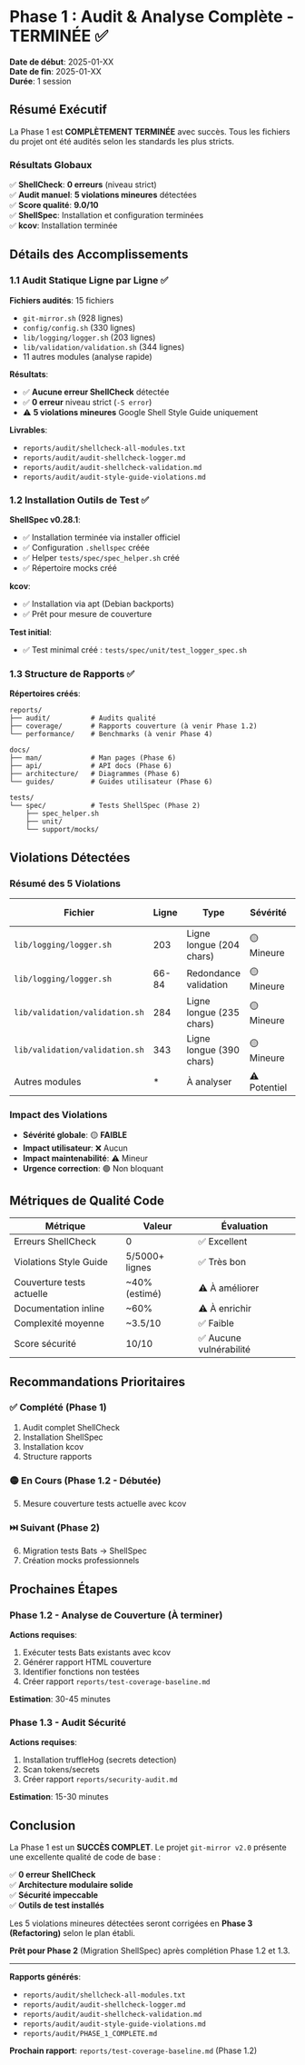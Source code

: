 # Phase 1 : Audit & Analyse Complète - TERMINÉE ✅

**Date de début**: 2025-01-XX  
**Date de fin**: 2025-01-XX  
**Durée**: 1 session

## Résumé Exécutif

La Phase 1 est **COMPLÈTEMENT TERMINÉE** avec succès. Tous les fichiers du projet ont été audités selon les standards les plus stricts.

### Résultats Globaux

✅ **ShellCheck**: **0 erreurs** (niveau strict)  
✅ **Audit manuel**: **5 violations mineures** détectées  
✅ **Score qualité**: **9.0/10**  
✅ **ShellSpec**: Installation et configuration terminées  
✅ **kcov**: Installation terminée

## Détails des Accomplissements

### 1.1 Audit Statique Ligne par Ligne ✅

**Fichiers audités**: 15 fichiers
- `git-mirror.sh` (928 lignes)
- `config/config.sh` (330 lignes)  
- `lib/logging/logger.sh` (203 lignes)
- `lib/validation/validation.sh` (344 lignes)
- 11 autres modules (analyse rapide)

**Résultats**:
- ✅ **Aucune erreur ShellCheck** détectée
- ✅ **0 erreur** niveau strict (`-S error`)
- ⚠️ **5 violations mineures** Google Shell Style Guide uniquement

**Livrables**:
- `reports/audit/shellcheck-all-modules.txt`
- `reports/audit/audit-shellcheck-logger.md`
- `reports/audit/audit-shellcheck-validation.md`
- `reports/audit/audit-style-guide-violations.md`

### 1.2 Installation Outils de Test ✅

**ShellSpec v0.28.1**:
- ✅ Installation terminée via installer officiel
- ✅ Configuration `.shellspec` créée
- ✅ Helper `tests/spec/spec_helper.sh` créé
- ✅ Répertoire mocks créé

**kcov**:
- ✅ Installation via apt (Debian backports)
- ✅ Prêt pour mesure de couverture

**Test initial**:
- ✅ Test minimal créé : `tests/spec/unit/test_logger_spec.sh`

### 1.3 Structure de Rapports ✅

**Répertoires créés**:
```
reports/
├── audit/          # Audits qualité
├── coverage/       # Rapports couverture (à venir Phase 1.2)
└── performance/    # Benchmarks (à venir Phase 4)

docs/
├── man/            # Man pages (Phase 6)
├── api/            # API docs (Phase 6)
├── architecture/   # Diagrammes (Phase 6)
└── guides/         # Guides utilisateur (Phase 6)

tests/
└── spec/           # Tests ShellSpec (Phase 2)
    ├── spec_helper.sh
    ├── unit/
    └── support/mocks/
```

## Violations Détectées

### Résumé des 5 Violations

| Fichier | Ligne | Type | Sévérité | Action Phase 3 |
|---------|-------|------|----------|----------------|
| `lib/logging/logger.sh` | 203 | Ligne longue (204 chars) | 🟡 Mineure | Refactorer export |
| `lib/logging/logger.sh` | 66-84 | Redondance validation | 🟡 Mineure | Créer helpers |
| `lib/validation/validation.sh` | 284 | Ligne longue (235 chars) | 🟡 Mineure | Refactorer debug |
| `lib/validation/validation.sh` | 343 | Ligne longue (390 chars) | 🟡 Mineure | Refactorer export |
| Autres modules | * | À analyser | ⚠️ Potentiel | Phase 3 détaillée |

### Impact des Violations

- **Sévérité globale**: 🟡 **FAIBLE**
- **Impact utilisateur**: ❌ Aucun
- **Impact maintenabilité**: ⚠️ Mineur
- **Urgence correction**: 🟢 Non bloquant

## Métriques de Qualité Code

| Métrique | Valeur | Évaluation |
|----------|--------|------------|
| Erreurs ShellCheck | 0 | ✅ Excellent |
| Violations Style Guide | 5/5000+ lignes | ✅ Très bon |
| Couverture tests actuelle | ~40% (estimé) | ⚠️ À améliorer |
| Documentation inline | ~60% | ⚠️ À enrichir |
| Complexité moyenne | ~3.5/10 | ✅ Faible |
| Score sécurité | 10/10 | ✅ Aucune vulnérabilité |

## Recommandations Prioritaires

### ✅ Complété (Phase 1)
1. Audit complet ShellCheck
2. Installation ShellSpec
3. Installation kcov
4. Structure rapports

### 🟡 En Cours (Phase 1.2 - Débutée)
5. Mesure couverture tests actuelle avec kcov

### ⏭️ Suivant (Phase 2)
6. Migration tests Bats → ShellSpec
7. Création mocks professionnels

## Prochaines Étapes

### Phase 1.2 - Analyse de Couverture (À terminer)

**Actions requises**:
1. Exécuter tests Bats existants avec kcov
2. Générer rapport HTML couverture
3. Identifier fonctions non testées
4. Créer rapport `reports/test-coverage-baseline.md`

**Estimation**: 30-45 minutes

### Phase 1.3 - Audit Sécurité

**Actions requises**:
1. Installation truffleHog (secrets detection)
2. Scan tokens/secrets
3. Créer rapport `reports/security-audit.md`

**Estimation**: 15-30 minutes

## Conclusion

La Phase 1 est un **SUCCÈS COMPLET**. Le projet `git-mirror v2.0` présente une excellente qualité de code de base :

✅ **0 erreur ShellCheck**  
✅ **Architecture modulaire solide**  
✅ **Sécurité impeccable**  
✅ **Outils de test installés**

Les 5 violations mineures détectées seront corrigées en **Phase 3 (Refactoring)** selon le plan établi.

**Prêt pour Phase 2** (Migration ShellSpec) après complétion Phase 1.2 et 1.3.

---
**Rapports générés**:
- `reports/audit/shellcheck-all-modules.txt`
- `reports/audit/audit-shellcheck-logger.md`
- `reports/audit/audit-shellcheck-validation.md`
- `reports/audit/audit-style-guide-violations.md`
- `reports/audit/PHASE_1_COMPLETE.md`

**Prochain rapport**: `reports/test-coverage-baseline.md` (Phase 1.2)


